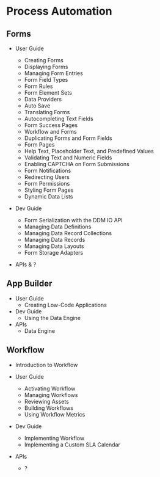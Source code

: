 # Process Automation

## Forms

* User Guide
  * Creating Forms
  * Displaying Forms
  * Managing Form Entries
  * Form Field Types
  * Form Rules
  * Form Element Sets
  * Data Providers
  * Auto Save
  * Translating Forms
  * Autocompleting Text Fields
  * Form Success Pages
  * Workflow and Forms
  * Duplicating Forms and Form Fields
  * Form Pages
  * Help Text, Placeholder Text, and Predefined Values
  * Validating Text and Numeric Fields
  * Enabling CAPTCHA on Form Submissions
  * Form Notifications
  * Redirecting Users
  * Form Permissions
  * Styling Form Pages
  * Dynamic Data Lists
* Dev Guide
  * Form Serialization with the DDM IO API
  * Managing Data Definitions
  * Managing Data Record Collections
  * Managing Data Records
  * Managing Data Layouts
  * Form Storage Adapters

* APIs
  & ?

## App Builder

* User Guide
  * Creating Low-Code Applications
* Dev Guide
  * Using the Data Engine
* APIs
  * Data Engine

## Workflow

* Introduction to Workflow

* User Guide
  * Activating Workflow
  * Managing Workflows
  * Reviewing Assets
  * Building Workflows
  * Using Workflow Metrics
* Dev Guide
  * Implementing Workflow
  * Implementing a Custom SLA Calendar
* APIs
  * ?
